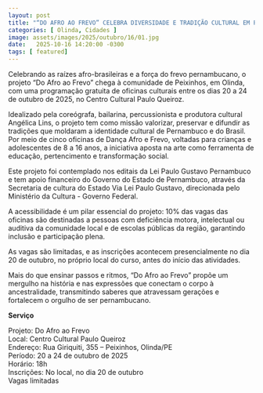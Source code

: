 ```yaml
---
layout: post
title: "“DO AFRO AO FREVO” CELEBRA DIVERSIDADE E TRADIÇÃO CULTURAL EM PEIXINHOS, OLINDA"
categories: [ Olinda, Cidades ]
image: assets/images/2025/outubro/16/01.jpg
date:   2025-10-16 14:20:00 -0300
tags: [ featured]
---
```

Celebrando as raízes afro-brasileiras e a força do frevo pernambucano, o projeto “Do Afro ao Frevo” chega à comunidade de Peixinhos, em Olinda, com uma programação gratuita de oficinas culturais entre os dias 20 a 24 de outubro de 2025, no Centro Cultural Paulo Queiroz.  

Idealizado pela coreógrafa, bailarina, percussionista e produtora cultural Angélica Lins, o projeto tem como missão valorizar, preservar e difundir as tradições que moldaram a identidade cultural de Pernambuco e do Brasil. Por meio de cinco oficinas de Dança Afro e Frevo, voltadas para crianças e adolescentes de 8 a 16 anos, a iniciativa aposta na arte como ferramenta de educação, pertencimento e transformação social.  

Este projeto foi contemplado nos editais da Lei Paulo Gustavo Pernambuco e tem apoio financeiro do Governo do Estado de Pernambuco, através da  Secretaria de cultura do Estado Via Lei Paulo Gustavo,  direcionada pelo Ministério da Cultura - Governo Federal.

A acessibilidade é um pilar essencial do projeto: 10% das vagas das oficinas são destinadas a pessoas com deficiência motora, intelectual ou auditiva da comunidade local e de escolas públicas da região, garantindo inclusão e participação plena.  

As vagas são limitadas, e as inscrições acontecem presencialmente no dia 20 de outubro, no próprio local do curso, antes do início das atividades.  

Mais do que ensinar passos e ritmos, “Do Afro ao Frevo” propõe um mergulho na história e nas expressões que conectam o corpo à ancestralidade, transmitindo saberes que atravessam gerações e fortalecem o orgulho de ser pernambucano.  

**Serviço**
  
Projeto: Do Afro ao Frevo  
Local: Centro Cultural Paulo Queiroz  
Endereço: Rua Giriquiti, 355 – Peixinhos, Olinda/PE  
Período: 20 a 24 de outubro de 2025  
Horário: 18h  
Inscrições: No local, no dia 20 de outubro  
Vagas limitadas
